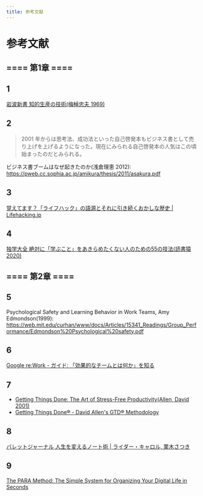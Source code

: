 ```yaml
---
title: 参考文献
---
```


# 参考文献

## ==== 第1章 ====

## 1
[岩波新書 知的生産の技術(梅棹忠夫 1969)](https://www.amazon.co.jp/dp/B014R3S71E)

## 2
>2001 年からは思考法、成功法といった自己啓発本もビジネス書として売り上げを上げるようになった。現在にみられる自己啓発本の人気はこの頃始まったのだとみられる。

ビジネス書ブームはなぜ起きたのか(浅倉理恵 2012): https://pweb.cc.sophia.ac.jp/amikura/thesis/2011/asakura.pdf

## 3
[覚えてます？「ライフハック」の語源とそれに引き続くおかしな歴史 | Lifehacking.jp](https://lifehacking.jp/2017/11/lifehack-the-origin/)

## 4
[独学大全 絶対に「学ぶこと」をあきらめたくない人のための55の技法(読書猿 2020)](https://www.amazon.co.jp/dp/4478108536)

## ==== 第2章 ====

## 5
Psychological Safety and Learning Behavior in Work Teams, Amy Edmondson(1999): https://web.mit.edu/curhan/www/docs/Articles/15341_Readings/Group_Performance/Edmondson%20Psychological%20safety.pdf

## 6
[Google re:Work - ガイド: 「効果的なチームとは何か」を知る](https://rework.withgoogle.com/jp/guides/understanding-team-effectiveness#foster-psychological-safety])

## 7
- [Getting Things Done: The Art of Stress-Free Productivity(Allen, David 2001)](https://www.amazon.com/dp/0142000280)
- [Getting Things Done® - David Allen's GTD® Methodology](https://gettingthingsdone.com/)

## 8
[バレットジャーナル 人生を変えるノート術 | ライダー・キャロル, 栗木さつき](https://www.amazon.co.jp/dp/4478102678)

## 9
[The PARA Method: The Simple System for Organizing Your Digital Life in Seconds](https://fortelabs.com/blog/para/)
